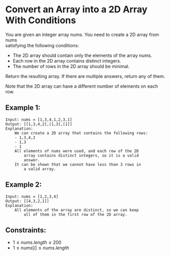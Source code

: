 # Convert an Array into a 2D Array With Conditions

You are given an integer array nums. You need to create a 2D array from nums  
satisfying the following conditions:

* The 2D array should contain only the elements of the array nums.
* Each row in the 2D array contains distinct integers.
* The number of rows in the 2D array should be minimal.

Return the resulting array. If there are multiple answers, return any of them.

Note that the 2D array can have a different number of elements on each row.

 

## Example 1:

    Input: nums = [1,3,4,1,2,3,1]
    Output: [[1,3,4,2],[1,3],[1]]
    Explanation: 
        We can create a 2D array that contains the following rows:
        - 1,3,4,2
        - 1,3
        - 1
        All elements of nums were used, and each row of the 2D 
            array contains distinct integers, so it is a valid 
            answer.
        It can be shown that we cannot have less than 3 rows in 
            a valid array.

## Example 2:

    Input: nums = [1,2,3,4]
    Output: [[4,3,2,1]]
    Explanation: 
        All elements of the array are distinct, so we can keep 
            all of them in the first row of the 2D array.
    
    
    
## Constraints:

* $1 \le nums.length \le 200$
* $1 \le nums[i] \le nums.length$

